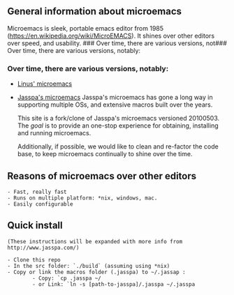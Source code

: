 ## General information about microemacs

Microemacs is sleek, portable emacs editor from 1985
(https://en.wikipedia.org/wiki/MicroEMACS). It shines over other editors
over speed, and usability. ### Over time, there are various versions, not### Over time, there are various versions, notably:

### Over time, there are various versions, notably:
- [Linus' microemacs](https://github.com/torvalds/uemacs)
- [Jasspa's microemacs](http://www.jasspa.com)
        Jasspa's microemacs has gone a long way in supporting multiple OSs, and 
        extensive macros built over the years.

    This site is a fork/clone of Jasspa's microemacs versioned 20100503. The
*goal* is to provide an one-stop experience for obtaining, installing and
running microemacs. 
    
    Additionally, if possible, we would like to clean and re-factor the code 
base, to keep microemacs continually to shine over the time.

## Reasons of microemacs over other editors
    - Fast, really fast
    - Runs on multiple platform: *nix, windows, mac.
    - Easily configurable

## Quick install
    (These instructions will be expanded with more info from http://www.jasspa.com/)

    - Clone this repo
    - In the src folder: `./build` (assuming using *nix)
    - Copy or link the macros folder (.jasspa) to ~/.jassap :
            - Copy: `cp .jasspa ~/
            - or Link: `ln -s [path-to-jasspa]/.jasspa ~/.jasspa 



